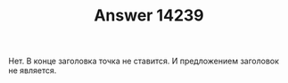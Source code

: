 ﻿---
title: "Answer 14239"
se.owner.user_id: 
se.owner.display_name: "user329063"
se.owner.link: ""
se.answer_id: 14239
se.question_id: 7454
se.post_type: answer
se.is_accepted: False
---
<p>Нет. В конце заголовка точка не ставится. И предложением заголовок не является.</p>

